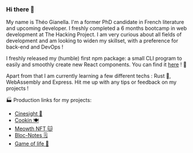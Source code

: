 ### Hi there 👋

My name is Théo Gianella. I'm a former PhD candidate in French literature and upcoming developer. I freshly completed a 6 months bootcamp in web development at The Hacking Project. I am very curious about all fields of development and am looking to widen my skillset, with a preference for back-end and DevOps !

I freshly released my (humble) first npm package: a small CLI program to easily and smoothly create new React components. You can find it [here](https://www.npmjs.com/package/@tgianella/create-react-component-cli) ! :tada:

Apart from that I am currently learning a few different techs : Rust :crab:, WebAssembly and Express. Hit me up with any tips or feedback on my projects !

🏭 Production links for my projects:

- [Cinesight 🍿](https://cinesight.vercel.app/)
- [Cookin 🍽️](https://the-cookin-project-7e530903ee90.herokuapp.com/)
- [Meowth NFT 🐱](https://meowth-nft-4ed16307d768.herokuapp.com/)
- [Bloc-Notes 🗒️](https://tgianella.github.io/bloc-notes/)
- [Game of life 🧫](https://tgianella.github.io/game-of-life/)
<!-- - [The Gossip Project 💬](https://the-gossip-project-77f559ad5921.herokuapp.com/) -->

<!--
**TGianella/TGIanella** is a ✨ _special_ ✨ repository because its `README.md` (this file) appears on your GitHub profile.

Here are some ideas to get you started:

- 🔭 I’m currently working on ...
- 🌱 I’m currently learning ...
- 👯 I’m looking to collaborate on ...
- 🤔 I’m looking for help with ...
- 💬 Ask me about ...
- 📫 How to reach me: ...
- 😄 Pronouns: ...
- ⚡ Fun fact: ...
-->
